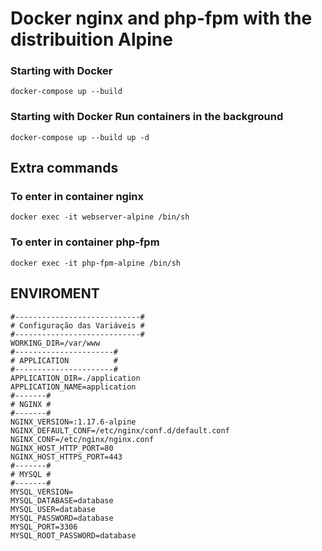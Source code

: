 # Docker nginx and php-fpm with the distribuition Alpine
### Starting with Docker
    docker-compose up --build 
### Starting with Docker Run containers in the background
    docker-compose up --build up -d
## Extra commands
### To enter in container nginx
    docker exec -it webserver-alpine /bin/sh
### To enter in container php-fpm    
    docker exec -it php-fpm-alpine /bin/sh
## ENVIROMENT
    #----------------------------#
    # Configuração das Variáveis #
    #----------------------------#
    WORKING_DIR=/var/www
    #----------------------#
    # APPLICATION          #
    #----------------------#
    APPLICATION_DIR=./application
    APPLICATION_NAME=application
    #-------#
    # NGINX #
    #-------#
    NGINX_VERSION=:1.17.6-alpine
    NGINX_DEFAULT_CONF=/etc/nginx/conf.d/default.conf
    NGINX_CONF=/etc/nginx/nginx.conf
    NGINX_HOST_HTTP_PORT=80
    NGINX_HOST_HTTPS_PORT=443
    #-------#
    # MYSQL #
    #-------#
    MYSQL_VERSION=
    MYSQL_DATABASE=database
    MYSQL_USER=database
    MYSQL_PASSWORD=database
    MYSQL_PORT=3306
    MYSQL_ROOT_PASSWORD=database